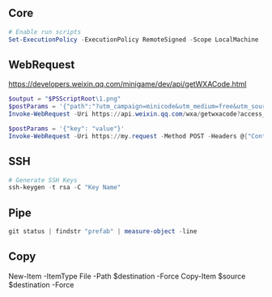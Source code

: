 ## Core

``` powershell
# Enable run scripts
Set-ExecutionPolicy -ExecutionPolicy RemoteSigned -Scope LocalMachine
```

## WebRequest

https://developers.weixin.qq.com/minigame/dev/api/getWXACode.html

``` powershell
$output = "$PSScriptRoot\1.png"
$postParams = '{"path":"?utm_campaign=minicode&utm_medium=free&utm_source=blackhole&utm_content=poster&utm_term=nmywgdcxpp"}'
Invoke-WebRequest -Uri https://api.weixin.qq.com/wxa/getwxacode?access_token=ACCESS_TOKEN -Method POST -Body $postParams -OutFile $output
```

``` powershell
$postParams = '{"key": "value"}'
Invoke-WebRequest -Uri https://my.request -Method POST -Headers @{"Content-Type"="application/json"} -Body $postParams | Select-Object -Expand Content
```

## SSH

``` powershell
# Generate SSH Keys
ssh-keygen -t rsa -C "Key Name"
```

## Pipe

```powershell
git status | findstr "prefab" | measure-object -line

```

## Copy
New-Item -ItemType File -Path $destination -Force
Copy-Item $source $destination -Force
